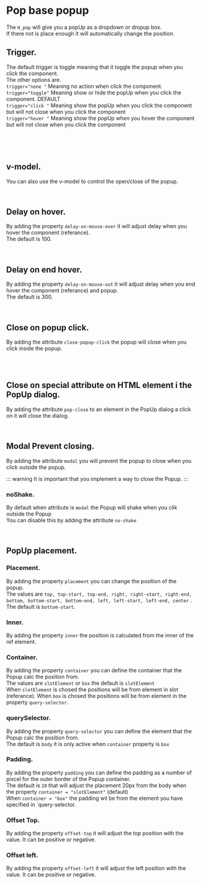 # Pop base popup

The `H_pop` will give you a popUp as a dropdown or dropup box.<br>
If there not is place enough it will automatically change the position.<br>

## Trigger.

The default trigger is toggle meaning that it toggle the popup when you click the component.<br>
The other options are.<br>
`trigger="none "` Meaning no action when click the component.<br>
`trigger="toggle"` Meaning show or hide the popUp when you click the component. DEFAULT<br>
`trigger="click "` Meaning show the popUp when you click the component but will not close when you click the component<br>
`trigger="hover "` Meaning show the popUp when you hover the component but will not close when you click the component<br>

<br>

<hhl-live-editor title="" htmlCode='
    <template>
      <H_row>
          <H_pop>
            <template v-slot:referance>
              <H_btn>default (trigger)</H_btn>
            </template>
            <div class="col-bg-warn box">Hello</div>
          </H_pop>
          <H_pop trigger="click">
            <template v-slot:referance>
              <H_btn>click</H_btn>
            </template>
            <div class="col-bg-warn box">Hello</div>
          </H_pop>
          <H_pop trigger="hover">
            <template v-slot:referance>
                <H_btn>trigger="hover"</H_btn>
            </template>
            <div class="col-bg-warn box">Hello</div>
          </H_pop>
          <H_pop trigger="none">
            <template v-slot:referance>
                <H_btn>trigger="none""</H_btn>
            </template>
            <div class="col-bg-warn box">Hello</div>
          </H_pop>
        </H_row> 
    </template>
    <style>
      .box {
        width:100%;
        padding: 30px;
      }
    </style>  
'>
</hhl-live-editor>

<br/>

## v-model.

You can also use the v-model to control the open/close of the popup.

<hhl-live-editor title="" htmlCode='
    <template>
      <H_row align="center">
        <H_pop v-model="open">
         <template v-slot:referance>
              <H_btn>v-model</H_btn>
          </template>
          <div class="col-bg-warn box">Hello</div>
        </H_pop>
        <H_checkbox v-model="open" label="open">
      </H_row>
    </template>
    <script>
    const open = ref(false)
    return {open}
    </script>
    <style>
      .box {
        padding: 30px;
      }
    </style> 
'>
</hhl-live-editor>

<br/>

## Delay on hover.

By adding the property `delay-on-mouse-over` it will adjust delay when you hover the component (referance).<br>
The default is 100.

<hhl-live-editor title="" htmlCode='
    <template>
      <H_row>
        <H_pop trigger="hover" delay-on-mouse-over="1000">
          <template v-slot:referance>
              <H_btn>trigger="hover" + delay-on-mouse-over="1000"</H_btn>
          </template>
          <div class="col-bg-warn box">Hello</div>
        </H_pop>
      </H_row>
    </template>
'>
</hhl-live-editor>

<br/>

## Delay on end hover.

By adding the property `delay-on-mouse-out` it will adjust delay when you end hover the component (referance) and popup.<br>
The default is 300.

<hhl-live-editor title="" htmlCode='
    <template>
      <H_row>
        <H_pop trigger="hover" delay-on-mouse-out="1000">
          <template v-slot:referance>
              <H_btn>trigger="hover" + delay-on-mouse-out="1000"</H_btn>
          </template>
          <div class="col-bg-warn box">Hello</div>
        </H_row>
      </H_flex>
    </template>
'>
</hhl-live-editor>

<br/>

## Close on popup click.

By adding the attribute `close-popup-click` the popup will close when you click inside the popup.<br>

<hhl-live-editor title="" htmlCode='
    <template>
      <H_row>
        <H_pop close-popup-click>
          <template v-slot:referance>
              <H_btn>close-popup-click"</H_btn>
          </template>
          <div class="col-bg-warn box">Hello</div>
        </H_pop>
      </H_row>
    </template>
    <script>
      const popup = ref(false);
      return { popup }
    </script>
'>
</hhl-live-editor>

<br/>

<br/>

## Close on special attribute on HTML element i the PopUp dialog.

By adding the attribute `pop-close` to an element in the PopUp dialog a click on it will close the dialog.<br>

<hhl-live-editor title="" htmlCode='
    <template>
      <H_row>
        <H_pop>
          <template v-slot:referance>
              <H_btn>close-popup-click"</H_btn>
          </template>
          <div class="col-bg-warn box">
          <div>Hello</div>
          <div pop-close style="border: 1px red solid; margin: 10px 0">close</div>
          </div>
        </H_pop>
      </H_row>
    </template>
    <script>
      const popup = ref(false);
      return { popup }
    </script>
'>
</hhl-live-editor>

<br/>

## Modal Prevent closing.

By adding the attribute `modal` you will prevent the popup to close when you click outside the popup.<br>

::: warning
It is important that you implement a way to close the Popup.
:::
<br/>

### noShake.

By default when attribute is `modal` the Popup will shake when you clik outside the Popup<br>
You can disable this by adding the attribute `no-shake`

<hhl-live-editor title="" htmlCode='
    <template>
      <H_row>
        <H_pop modal :no-shake="shake">
          <template v-slot:referance>
              <H_btn>modal"</H_btn>
          </template>
          <div class="col-bg-warn box">
            <div>Hello</div>
            <div pop-close style="border: 1px red solid; margin: 10px 0">close</div>
          </div>
        </H_pop>
      <H_pop modal trigger="click" v-model="popup" :no-shake="shake" >
        <template v-slot:referance>
            <H_btn>modal + trigger="click"</H_btn>
        </template>
        <div class="col-bg-warn box"><H_btn @click="popup=false">Close"</H_btn></div>
      </H_pop>
      <H_switch label="no-shake" v-model="shake"></H_switch>
      </H_row>
    </template>
    <script>
      const popup = ref(false);
      const shake = ref(false);
      return { popup, shake }
    </script>
'>
</hhl-live-editor>

<br/>

## PopUp placement.

### Placement.

By adding the property `placement` you can change the position of the popup.<br>
The values are `top, top-start, top-end, right, right-start, right-end, bottom, bottom-start, bottom-end, left, left-start, left-end, center` .<br>
The default is `bottom-start`.<br>

### Inner.

By adding the property `inner` the position is calculated from the inner of the ref element.<br>

### Container.

By adding the property `container` you can define the container that the Popup calc the position from.<br>
The values are `slotElement` or `box` the default is `slotElement` <br>
When `slotElement` is chosed the positions will be from element in slot (referance).
When `box` is chosed the positions will be from element in the property `query-selector`.

### querySelector.

By adding the property `query-selector` you can define the element that the Popup calc the position from.<br>
The default is `body` it is only active when `container` property is `box`

### Padding.

By adding the property `padding` you can define the padding as a number of pixcel for the outer border of the Popup container.<br>
The default is `20` that will adjust the placement 20px from the body when the property `container = "slotElement"` (default)
<br>
When `container = "box"` the padding wil be from the element you have specified in `query-selector.
<br>

### Offset Top.

By adding the property `offset-top` it will adjust the top position with the value. It can be positive or negative.<br>

### Offset left.

By adding the property `offset-left` it will adjust the left position with the value. It can be positive or negative.<br>
<br>
<br>
<hhl-live-editor title="" htmlCode='
    <template>
      <H_col class="thisContainer" padding="20px" style="border: solid 1px gray">
      <H_row padding="10px 0 0 0" >
        <H_pop  :placement="placement" 
                :inner="inner" 
                :container="container" 
                :query-selector="querySelector" 
                :padding="padding"
                :offset-top="offsetTop"
                :offset-left="offsetLeft">      
            <template v-slot:referance>
              <H_btn>Open</H_btn>
            </template>
          <div class="col-bg-warn box">Hello</div>
        </H_pop>
      </H_row>
      <H_row padding="0">
        <H_select hide-filter :list="selectData" v-model="placement" label="Placement" style="max-width:150px"></H_select>
        <H_switch label="Inner" v-model="inner"></H_switch>
        <H_select hide-filter :list="conType" v-model="container" label="container" style="max-width:150px"></H_select>
         <H_select hide-filter :list="queryType" v-model="querySelector" label="querySelector" style="max-width:150px"></H_select>
      </H_row>
      <H_row padding="0">
         <H_inputNumber v-model="padding" label="padding" style="max-width:150px"></H_inputNumber>
         <H_inputNumber v-model="offsetTop" label="offset-top" style="max-width:150px"></H_inputNumber>
         <H_inputNumber v-model="offsetLeft" label="offset-left" style="max-width:150px"></H_inputNumber>
      </H_row>
    </H_col>
    </template>
    <script>
      const placement = ref("bottom-start");
      const inner = ref(false);
      const container = ref("slotElement");
      const querySelector = ref("body");
      const padding = ref(0);
      const offsetTop = ref(0);
      const offsetLeft = ref(0);
      const selectData = ["top"
        , "top-start"
        , "top-end"
        , "right"
        , "right-start"
        , "right-end"
        , "bottom"
        , "bottom-start"
        , "bottom-end"
        , "left"
        , "left-start"
        , "left-end"
        , "center"];
      const conType = [
          "slotElement"
        , "box"];
      const queryType = [
          "body"
        , "#page-container"  
        , ".thisContainer"];
      return { placement,inner, selectData, container, conType, querySelector, queryType,padding,offsetTop,offsetLeft }
    </script>
'>
</hhl-live-editor>

<br/>
<br/>
<br/>
<br/>
